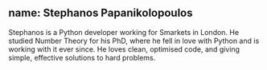 name: Stephanos Papanikolopoulos
---
Stephanos is a Python developer working for Smarkets in London.
He studied Number Theory for his PhD, where he fell in love with Python and is working with it ever since. He loves clean, optimised code, and giving simple, effective solutions to hard problems.
